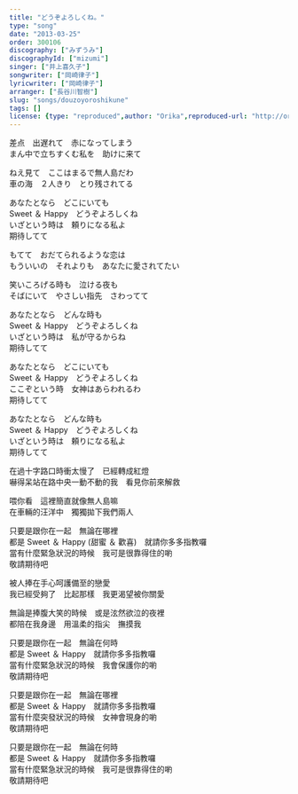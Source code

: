 ```yaml
---
title: "どうぞよろしくね。"
type: "song"
date: "2013-03-25"
order: 300106
discography: ["みずうみ"]
discographyId: ["mizumi"]
singer: ["井上喜久子"]
songwriter: ["岡崎律子"]
lyricwriter: ["岡崎律子"]
arranger: ["長谷川智樹"]
slug: "songs/douzoyoroshikune"
tags: []
license: {type: "reproduced",author: "Orika",reproduced-url: "http://orikamushi.myweb.hinet.net",reproduced-website: "織歌蟲"}
---
```


差点　出遅れて　赤になってしまう   
まん中で立ちすくむ私を　助けに来て   
  
ねえ見て　ここはまるで無人島だわ   
車の海　２人きり　とり残されてる   
  
あなたとなら　どこにいても   
Sweet ＆ Happy　どうぞよろしくね   
いざという時は　頼りになる私よ   
期待してて   
  
もてて　おだてられるような恋は   
もういいの　それよりも　あなたに愛されてたい   
  
笑いころげる時も　泣ける夜も   
そばにいて　やさしい指先　さわってて   
  
あなたとなら　どんな時も   
Sweet ＆ Happy　どうぞよろしくね   
いざという時は　私が守るからね   
期待してて   
  
あなたとなら　どこにいても   
Sweet ＆ Happy　どうぞよろしくね   
ここぞという時　女神はあらわれるわ   
期待してて   
  
あなたとなら　どんな時も   
Sweet ＆ Happy　どうぞよろしくね   
いざという時は　頼りになる私よ   
期待してて  
  
在過十字路口時衝太慢了　已經轉成紅燈  
嚇得呆站在路中央一動不動的我　看見你前來解救  
  
喂你看　這裡簡直就像無人島嘛  
在車輛的汪洋中　獨獨拋下我們兩人  
  
只要是跟你在一起　無論在哪裡  
都是 Sweet ＆ Happy (甜蜜 ＆ 歡喜)　就請你多多指教囉  
當有什麼緊急狀況的時候　我可是很靠得住的喲  
敬請期待吧  
  
被人捧在手心呵護備至的戀愛  
我已經受夠了　比起那樣　我更渴望被你關愛  
  
無論是捧腹大笑的時候　或是泫然欲泣的夜裡  
都陪在我身邊　用溫柔的指尖　撫摸我  
  
只要是跟你在一起　無論在何時  
都是 Sweet ＆ Happy　就請你多多指教囉  
當有什麼緊急狀況的時候　我會保護你的喲  
敬請期待吧  
  
只要是跟你在一起　無論在哪裡  
都是 Sweet ＆ Happy　就請你多多指教囉  
當有什麼突發狀況的時候　女神會現身的喲  
敬請期待吧  
  
只要是跟你在一起　無論在何時  
都是 Sweet ＆ Happy　就請你多多指教囉  
當有什麼緊急狀況的時候　我可是很靠得住的喲  
敬請期待吧
